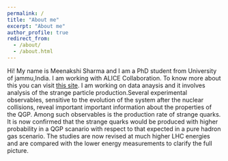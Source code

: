 ```yaml
---
permalink: /
title: "About me"
excerpt: "About me"
author_profile: true
redirect_from: 
  - /about/
  - /about.html
---
```


Hi! My name is Meenakshi Sharma and I am a PhD student from University of jammu,India. I am working with ALICE Collaboration. To know more about this you can visit [this site](https://http://alice.web.cern.ch/). 
   I am working on data anaysis and it involves analysis of the strange particle production.Several experimental observables, sensitive to the evolution of the system after the nuclear collisions, reveal important important information about the properties of the QGP. Among such observables is the production rate of strange quarks. It is now confirmed that the strange quarks would be produced with higher probability in a QGP scanario with respect to that expected in a pure hadron gas scenario. The studies are now revised at much higher LHC energies and are compared with the lower energy measurements to clarify the full picture.





